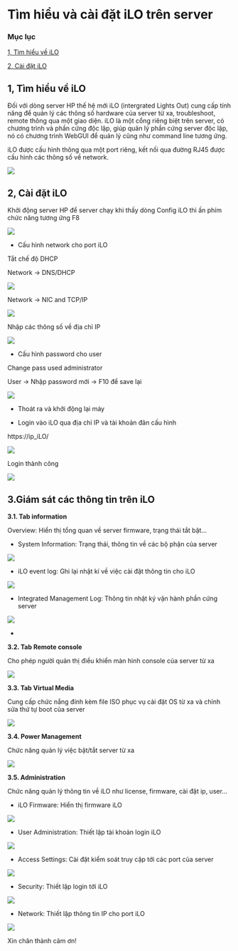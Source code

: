 # Tìm hiểu và cài đặt iLO trên server #

### Mục lục

[1, Tìm hiểu về iLO](#timhieuveilo)

[2, Cài đặt iLO](#caidatilo)

<a name="timhieuveilo"></a>
## 1, Tìm hiểu về iLO ##

Đối với dòng server HP thế hệ mới iLO (intergrated Lights Out) cung cấp tính năng để quản lý các thông số hardware của server từ xa, troubleshoot, remote thông qua một giao diện. iLO là một cổng riêng biệt trên server, có chương trình và phần cứng độc lập, giúp quản lý phần cứng server độc lập, nó có chương trình WebGUI để quản lý cũng như command line tương ứng.

 iLO được cấu hình thông qua một port riêng, kết nối qua đường RJ45 được cấu hình các thông số về network.

![](https://i.imgur.com/JEUwNfU.jpg)

<a name="caidatilo"></a>
## 2, Cài đặt iLO ##

Khởi động server HP để server chạy khi thấy dòng Config iLO thì ấn phím chức năng tương ứng F8

![](https://i.imgur.com/fKD0HT8.jpg)

+ Cấu hình network cho port iLO

Tắt chế độ DHCP

Network -> DNS/DHCP

![](https://i.imgur.com/h3W8XIt.jpg)

Network -> NIC and TCP/IP

![](https://i.imgur.com/lYkEh9D.jpg)

Nhập các thông số về địa chỉ IP

![](https://i.imgur.com/yvq6nli.jpg)

+ Cấu hình password cho user

Change pass used administrator

User -> Nhập password mới -> F10 để save lại

![](https://i.imgur.com/aGAdbWC.jpg)

+ Thoát ra và khởi động lại máy

+ Login vào iLO qua địa chỉ IP và tài khoản đãn cấu hình

https://ip_iLO/

![](https://i.imgur.com/UFPbfkD.png)

Login thành công

![](https://i.imgur.com/l3JfqHG.png)

## 3.Giám sát các thông tin trên iLO ##

**3.1. Tab information**

Overview: Hiển thị tổng quan về server firmware, trạng thái tắt bật...

+ System Information: Trạng thái, thông tin về các bộ phận của server

![](https://i.imgur.com/w6X62q8.png)

+ iLO event log: Ghi lại nhật kí về việc cài đặt thông tin cho iLO

![](https://i.imgur.com/0RJkbQC.png)

+ Integrated Management Log: Thông tin nhật ký vận hành phần cứng server

![](https://i.imgur.com/48nnGtN.png)

+ 
**3.2. Tab Remote console**

Cho phép người quản thị điều khiển màn hình console của server từ xa

![](https://i.imgur.com/Zo9ElZ6.png)

**3.3. Tab Virtual Media**

Cung cấp chức nắng đính kèm file ISO phục vụ cài đặt OS từ xa và chỉnh sửa thứ tự boot của server

![](https://i.imgur.com/Txxt5MV.png)

**3.4. Power Management**

Chức năng quản lý việc bật/tắt server từ xa

![](https://i.imgur.com/HXwwaAY.png)

**3.5. Administration**

Chức năng quản lý thông tin về iLO như license, firmware, cài đặt ip, user...

+ iLO Firmware: Hiển thị firmware iLO

![](https://i.imgur.com/TB4mI4k.png)

+ User Administration: Thiết lập tài khoản login iLO

![](https://i.imgur.com/9NE0Owp.png)

+ Access Settings: Cài đặt kiểm soát truy cập tới các port của server

![](https://i.imgur.com/RstHda1.png)

+ Security: Thiết lập login tới iLO

![](https://i.imgur.com/ArFQjJQ.png)

+ Network: Thiết lập thông tin IP cho port iLO

![](https://i.imgur.com/hgoLvBJ.png)

Xin chân thành cảm ơn!






